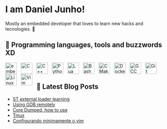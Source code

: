# I am Daniel Junho!

Mostly an embedded developer that loves to learn new hacks and tecnologies. :space_invader:

## :wrench: Programming languages, tools and buzzwords XD

<img align="left" alt="embedded C" width="36px" style="padding-right:10px;" src="https://cdn.jsdelivr.net/gh/devicons/devicon/icons/embeddedc/embeddedc-original.svg" />
<img align="left" alt="C" width="36px" style="padding-right:10px;" src="https://cdn.jsdelivr.net/gh/devicons/devicon/icons/c/c-original.svg" />
<img align="left" alt="C++" width="36px" style="padding-right:10px;" src="https://cdn.jsdelivr.net/gh/devicons/devicon/icons/cplusplus/cplusplus-original.svg" />
<img align="left" alt="Python" width="36px" style="padding-right:10px;" src="https://cdn.jsdelivr.net/gh/devicons/devicon/icons/python/python-original.svg" />
<img align="left" alt="Lua" width="36px" style="padding-right:10px;" src="https://cdn.jsdelivr.net/gh/devicons/devicon/icons/lua/lua-original.svg" />
<img align="left" alt="Bash" width="36px" style="padding-right:10px;" src="https://cdn.jsdelivr.net/gh/devicons/devicon/icons/bash/bash-original.svg" />
<img align="left" alt="CMake" width="36px" style="padding-right:10px;" src="https://cdn.jsdelivr.net/gh/devicons/devicon/icons/cmake/cmake-original.svg" />
<img align="left" alt="Docker" width="36px" style="padding-right:10px;" src="https://cdn.jsdelivr.net/gh/devicons/devicon/icons/docker/docker-original.svg" />
<img align="left" alt="GCC compiler" width="36px" style="padding-right:10px;" src="https://cdn.jsdelivr.net/gh/devicons/devicon/icons/gcc/gcc-original.svg" />
<img align="left" alt="Git" width="36px" style="padding-right:10px;" src="https://cdn.jsdelivr.net/gh/devicons/devicon/icons/git/git-original.svg" />
<img align="left" alt="Linux" width="36px" style="padding-right:10px;" src="https://cdn.jsdelivr.net/gh/devicons/devicon/icons/linux/linux-original.svg" />
<img align="left" alt="Vim" width="36px" style="padding-right:10px;" src="https://cdn.jsdelivr.net/gh/devicons/devicon/icons/vim/vim-original.svg" />
<br/>
<br/>

## :blue_book: Latest Blog Posts
<!-- BLOG-POST-LIST:START -->
- [ST external loader learning](http://danieljunho.com/2021/05/09/external_loader.html)
- [Using GDB remotely](http://danieljunho.com/2020/04/22/gdbserver.html)
- [Core Dumped, how to use](http://danieljunho.com/2019/11/16/core_dump.html)
- [Tmux](http://danieljunho.com/2019/06/29/tmux.html)
- [Configurando minimamente o vim](http://danieljunho.com/2019/05/30/vimrc.html)
<!-- BLOG-POST-LIST:END -->
